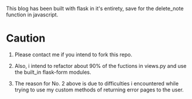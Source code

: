 This blog has been built with flask in it's entirety, save for the delete_note function
in javascript. 
# Caution
1. Please contact me if you intend to fork this repo.

2. Also, i intend to refactor about 90% of the fuctions in views.py and 
   use the built_in flask-form modules.
3. The reason for No. 2 above is due to difficulties i encountered while trying to
   use my custom methods of returning error pages to the user.

